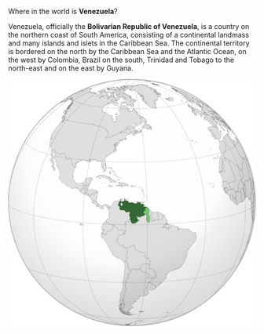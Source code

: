 Where in the world is **Venezuela**?
<!--question-->
Venezuela, officially the **Bolivarian Republic of Venezuela**, is a country on the northern coast of South America, consisting of a continental landmass and many islands and islets in the Caribbean Sea. The continental territory is bordered on the north by the Caribbean Sea and the Atlantic Ocean, on the west by Colombia, Brazil on the south, Trinidad and Tobago to the north-east and on the east by Guyana.

![Map of Venezuela](images/Venezuela_Orthographic_Map.svg)